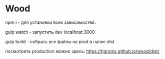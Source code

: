 # Wood

npm i - для установки всех зависимостей.

gulp watch - запустить dev localhost:3000

gulp build - собрать все файлы на prod в папке dist

посмотреть production можно здесь: https://tigronix.github.io/wood/dist/
